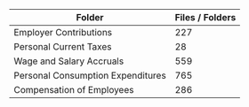 | Folder                            |   Files / Folders |
|-----------------------------------|-------------------|
| Employer Contributions            |               227 |
| Personal Current Taxes            |                28 |
| Wage and Salary Accruals          |               559 |
| Personal Consumption Expenditures |               765 |
| Compensation of Employees         |               286 |